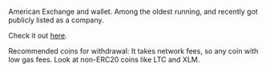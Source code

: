 American Exchange and wallet. Among the oldest running, and recently got publicly listed as a company.

Check it out [here](https://www.coinbase.com/join/561e1e19480e7128be0001a3).

Recommended coins for withdrawal: It takes network fees, so any coin with low gas fees. Look at non-ERC20 coins like LTC and XLM.

